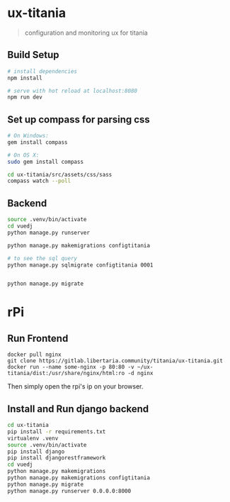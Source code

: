 # ux-titania

> configuration and monitoring ux for titania

## Build Setup

``` bash
# install dependencies
npm install

# serve with hot reload at localhost:8080
npm run dev
```
## Set up compass for parsing css

``` bash
# On Windows:
gem install compass

# On OS X:
sudo gem install compass

cd ux-titania/src/assets/css/sass
compass watch --poll

```
## Backend

``` bash
source .venv/bin/activate
cd vuedj
python manage.py runserver

```

``` bash
python manage.py makemigrations configtitania

# to see the sql query
python manage.py sqlmigrate configtitania 0001


python manage.py migrate
```

# rPi
## Run Frontend
```
docker pull nginx
git clone https://gitlab.libertaria.community/titania/ux-titania.git
docker run --name some-nginx -p 80:80 -v ~/ux-titania/dist:/usr/share/nginx/html:ro -d nginx

```
Then simply open the rpi's ip on your browser.

## Install and Run django backend
``` bash
cd ux-titania
pip install -r requirements.txt
virtualenv .venv
source .venv/bin/activate
pip install django
pip install djangorestframework
cd vuedj
python manage.py makemigrations
python manage.py makemigrations configtitania
python manage.py migrate
python manage.py runserver 0.0.0.0:8000
```
